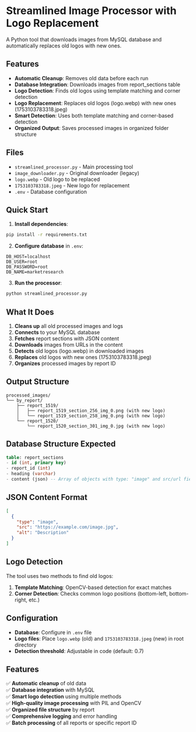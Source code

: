 # Streamlined Image Processor with Logo Replacement

A Python tool that downloads images from MySQL database and automatically replaces old logos with new ones.

## Features

- **Automatic Cleanup**: Removes old data before each run
- **Database Integration**: Downloads images from report_sections table
- **Logo Detection**: Finds old logos using template matching and corner detection
- **Logo Replacement**: Replaces old logos (logo.webp) with new ones (1753103783318.jpeg)
- **Smart Detection**: Uses both template matching and corner-based detection
- **Organized Output**: Saves processed images in organized folder structure

## Files

- `streamlined_processor.py` - Main processing tool
- `image_downloader.py` - Original downloader (legacy)
- `logo.webp` - Old logo to be replaced
- `1753103783318.jpeg` - New logo for replacement
- `.env` - Database configuration

## Quick Start

1. **Install dependencies**:
```bash
pip install -r requirements.txt
```

2. **Configure database** in `.env`:
```
DB_HOST=localhost
DB_USER=root
DB_PASSWORD=root
DB_NAME=marketresearch
```

3. **Run the processor**:
```bash
python streamlined_processor.py
```

## What It Does

1. **Cleans up** all old processed images and logs
2. **Connects** to your MySQL database
3. **Fetches** report sections with JSON content
4. **Downloads** images from URLs in the content
5. **Detects** old logos (logo.webp) in downloaded images
6. **Replaces** old logos with new ones (1753103783318.jpeg)
7. **Organizes** processed images by report ID

## Output Structure

```
processed_images/
└── by_report/
    ├── report_1519/
    │   ├── report_1519_section_256_img_0.png (with new logo)
    │   └── report_1519_section_258_img_0.png (with new logo)
    └── report_1520/
        └── report_1520_section_301_img_0.jpg (with new logo)
```

## Database Structure Expected

```sql
table: report_sections
- id (int, primary key)
- report_id (int)
- heading (varchar)
- content (json) -- Array of objects with type: "image" and src/url fields
```

## JSON Content Format

```json
[
  {
    "type": "image", 
    "src": "https://example.com/image.jpg",
    "alt": "Description"
  }
]
```

## Logo Detection

The tool uses two methods to find old logos:

1. **Template Matching**: OpenCV-based detection for exact matches
2. **Corner Detection**: Checks common logo positions (bottom-left, bottom-right, etc.)

## Configuration

- **Database**: Configure in `.env` file
- **Logo files**: Place `logo.webp` (old) and `1753103783318.jpeg` (new) in root directory
- **Detection threshold**: Adjustable in code (default: 0.7)

## Features

✅ **Automatic cleanup** of old data  
✅ **Database integration** with MySQL  
✅ **Smart logo detection** using multiple methods  
✅ **High-quality image processing** with PIL and OpenCV  
✅ **Organized file structure** by report  
✅ **Comprehensive logging** and error handling  
✅ **Batch processing** of all reports or specific report ID
